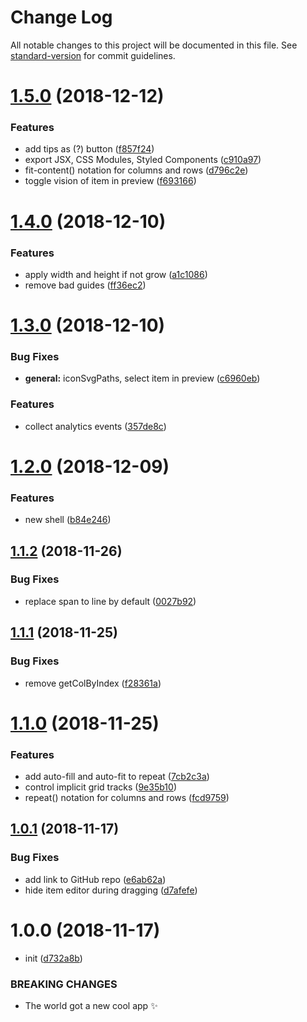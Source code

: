 # Change Log

All notable changes to this project will be documented in this file. See [standard-version](https://github.com/conventional-changelog/standard-version) for commit guidelines.

<a name="1.5.0"></a>
# [1.5.0](https://gitlab.com/sukazavr/css-grid-layout-generator/compare/v1.4.0...v1.5.0) (2018-12-12)


### Features

* add tips as (?) button ([f857f24](https://gitlab.com/sukazavr/css-grid-layout-generator/commit/f857f24))
* export JSX, CSS Modules, Styled Components ([c910a97](https://gitlab.com/sukazavr/css-grid-layout-generator/commit/c910a97))
* fit-content() notation for columns and rows ([d796c2e](https://gitlab.com/sukazavr/css-grid-layout-generator/commit/d796c2e))
* toggle vision of item in preview ([f693166](https://gitlab.com/sukazavr/css-grid-layout-generator/commit/f693166))



<a name="1.4.0"></a>
# [1.4.0](https://gitlab.com/sukazavr/css-grid-layout-generator/compare/v1.3.0...v1.4.0) (2018-12-10)


### Features

* apply width and height if not grow ([a1c1086](https://gitlab.com/sukazavr/css-grid-layout-generator/commit/a1c1086))
* remove bad guides ([ff36ec2](https://gitlab.com/sukazavr/css-grid-layout-generator/commit/ff36ec2))



<a name="1.3.0"></a>
# [1.3.0](https://gitlab.com/sukazavr/css-grid-layout-generator/compare/v1.2.0...v1.3.0) (2018-12-10)


### Bug Fixes

* **general:** iconSvgPaths, select item in preview ([c6960eb](https://gitlab.com/sukazavr/css-grid-layout-generator/commit/c6960eb))


### Features

* collect analytics events ([357de8c](https://gitlab.com/sukazavr/css-grid-layout-generator/commit/357de8c))



<a name="1.2.0"></a>
# [1.2.0](https://gitlab.com/sukazavr/css-grid-layout-generator/compare/v1.1.2...v1.2.0) (2018-12-09)


### Features

* new shell ([b84e246](https://gitlab.com/sukazavr/css-grid-layout-generator/commit/b84e246))



<a name="1.1.2"></a>
## [1.1.2](https://gitlab.com/sukazavr/css-grid-layout-generator/compare/v1.1.1...v1.1.2) (2018-11-26)


### Bug Fixes

* replace span to line by default ([0027b92](https://gitlab.com/sukazavr/css-grid-layout-generator/commit/0027b92))



<a name="1.1.1"></a>
## [1.1.1](https://gitlab.com/sukazavr/css-grid-layout-generator/compare/v1.1.0...v1.1.1) (2018-11-25)


### Bug Fixes

* remove getColByIndex ([f28361a](https://gitlab.com/sukazavr/css-grid-layout-generator/commit/f28361a))



<a name="1.1.0"></a>
# [1.1.0](https://gitlab.com/sukazavr/css-grid-layout-generator/compare/v1.0.1...v1.1.0) (2018-11-25)


### Features

* add auto-fill and auto-fit to repeat ([7cb2c3a](https://gitlab.com/sukazavr/css-grid-layout-generator/commit/7cb2c3a))
* control implicit grid tracks ([9e35b10](https://gitlab.com/sukazavr/css-grid-layout-generator/commit/9e35b10))
* repeat() notation for columns and rows ([fcd9759](https://gitlab.com/sukazavr/css-grid-layout-generator/commit/fcd9759))



<a name="1.0.1"></a>
## [1.0.1](https://gitlab.com/sukazavr/css-grid-layout-generator/compare/v1.0.0...v1.0.1) (2018-11-17)


### Bug Fixes

* add link to GitHub repo ([e6ab62a](https://gitlab.com/sukazavr/css-grid-layout-generator/commit/e6ab62a))
* hide item editor during dragging ([d7afefe](https://gitlab.com/sukazavr/css-grid-layout-generator/commit/d7afefe))



<a name="1.0.0"></a>
# 1.0.0 (2018-11-17)


* init ([d732a8b](https://gitlab.com/sukazavr/css-grid-layout-generator/commit/d732a8b))


### BREAKING CHANGES

* The world got a new cool app ✨

